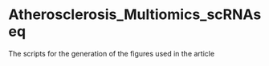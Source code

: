 # Atherosclerosis_Multiomics_scRNAseq
The scripts for the generation of the figures used in the article
